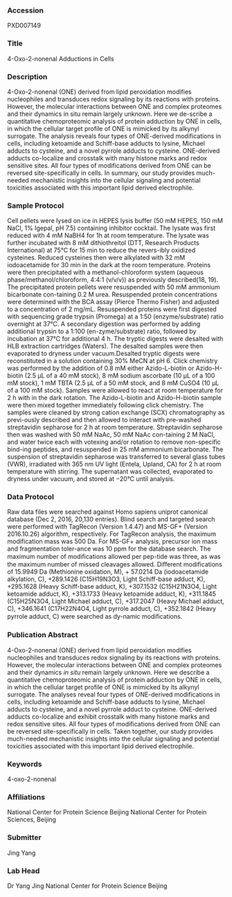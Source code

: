 ### Accession
PXD007149

### Title
4-Oxo-2-nonenal Adductions in Cells

### Description
4-Oxo-2-nonenal (ONE) derived from lipid peroxidation modifies nucleophiles and transduces redox signaling by its reactions with proteins. However, the molecular interactions between ONE and complex proteomes and their dynamics in situ remain largely unknown. Here we de-scribe a quantitative chemoproteomic analysis of protein adduction by ONE in cells, in which the cellular target profile of ONE is mimicked by its alkynyl surrogate. The analysis reveals four types of ONE-derived modifications in cells, including ketoamide and Schiff-base adducts to lysine, Michael adducts to cysteine, and a novel pyrrole adducts to cysteine. ONE-derived adducts co-localize and crosstalk with many histone marks and redox sensitive sites. All four types of modifications derived from ONE can be reversed site-specifically in cells. In summary, our study provides much-needed mechanistic insights into the cellular signaling and potential toxicities associated with this important lipid derived electrophile.

### Sample Protocol
Cell pellets were lysed on ice in HEPES lysis buffer (50 mM HEPES, 150 mM NaCl, 1% Igepal, pH 7.5) containing inhibitor cocktail. The lysate was first reduced with 4 mM NaBH4 for 1h at room temperature. The lysate was further incubated with 8 mM dithiothreitol (DTT, Research Products International) at 75°C for 15 min to reduce the revers-ibly oxidized cysteines. Reduced cysteines then were alkylated with 32 mM iodoacetamide for 30 min in the dark at the room temperature. Proteins were then precipitated with a methanol-chloroform system (aqueous phase/methanol/chloroform, 4:4:1 (v/v/v)) as previously described(18, 19). The precipitated protein pellets were resuspended with 50 mM ammonium bicarbonate con-taining 0.2 M urea. Resuspended protein concentrations were determined with the BCA assay (Pierce Thermo Fisher) and adjusted to a concentration of 2 mg/mL. Resuspended proteins were first digested with sequencing grade trypsin (Promega) at a 1:50 (enzyme/substrate) ratio overnight at 37°C. A secondary digestion was performed by adding additional trypsin to a 1:100 (en-zyme/substrate) ratio, followed by incubation at 37°C for additional 4 h. The tryptic digests were desalted with HLB extraction cartridges (Waters). The desalted samples were then evaporated to dryness under vacuum.Desalted tryptic digests were reconstituted in a solution containing 30% MeCN at pH 6. Click chemistry was performed by the addition of 0.8 mM either Azido-L-biotin or Azido-H-biotin (2.5 μL of a 40 mM stock), 8 mM sodium ascorbate (10 μL of a 100 mM stock), 1 mM TBTA (2.5 μL of a 50 mM stock, and 8 mM CuSO4 (10 μL of a 100 mM stock). Samples were allowed to react at room temperature for 2 h with in the dark rotation. The Azido-L-biotin and Azido-H-biotin sample were then mixed together immediately following click chemistry. The samples were cleaned by strong cation exchange (SCX) chromatography as previ-ously described and then allowed to interact with pre-washed streptavidin sepharose for 2 h at room temperature. Streptavidin sepharose then was washed with 50 mM NaAc, 50 mM NaAc con-taining 2 M NaCl, and water twice each with votexing and/or rotation to remove non-specific bind-ing peptides, and resuspended in 25 mM ammonium bicarbonate. The suspension of streptavidin sepharose was transferred to several glass tubes (VWR), irradiated with 365 nm UV light (Entela, Upland, CA) for 2 h at room temperature with stirring. The supernatant was collected, evaporated to dryness under vacuum, and stored at −20°C until analysis.

### Data Protocol
Raw data files were searched against Homo sapiens uniprot canonical database (Dec 2, 2016, 20,130 entries).  Blind search and targeted search were performed with TagRecon (Version 1.4.47) and MS-GF+ (Version 2016.10.26) algorithm, respectively. For TagRecon analysis, the maximum modification mass was 500 Da. For MS-GF+ analysis, precursor ion mass and fragmentation toler-ance was 10 ppm for the database search. The maximum number of modiﬁcations allowed per pep-tide was three, as was the maximum number of missed cleavages allowed. Different modifications of 15.9949 Da (Methionine oxidation, M), + 57.0214 Da (iodoacetamide alkylation, C), +289.1426 (C15H19N3O3, Light Schiff-base adduct, K), +295.1628 (Heavy Schiff-base adduct, K), +307.1532 (C15H21N3O4, Light ketoamide adduct, K), +313.1733 (Heavy ketoamide adduct, K), +311.1845 (C15H25N3O4, Light Michael adduct, C), +317.2047 (Heavy Michael adduct, C), +346.1641 (C17H22N4O4, Light pyrrole adduct, C), +352.1842 (Heavy pyrrole adduct, C) were searched as dy-namic modiﬁcations.

### Publication Abstract
4-Oxo-2-nonenal (ONE) derived from lipid peroxidation modifies nucleophiles and transduces redox signaling by its reactions with proteins. However, the molecular interactions between ONE and complex proteomes and their dynamics <i>in situ</i> remain largely unknown. Here we describe a quantitative chemoproteomic analysis of protein adduction by ONE in cells, in which the cellular target profile of ONE is mimicked by its alkynyl surrogate. The analyses reveal four types of ONE-derived modifications in cells, including ketoamide and Schiff-base adducts to lysine, Michael adducts to cysteine, and a novel pyrrole adduct to cysteine. ONE-derived adducts co-localize and exhibit crosstalk with many histone marks and redox sensitive sites. All four types of modifications derived from ONE can be reversed site-specifically in cells. Taken together, our study provides much-needed mechanistic insights into the cellular signaling and potential toxicities associated with this important lipid derived electrophile.

### Keywords
4-oxo-2-nonenal

### Affiliations
National Center for Protein Science Beijing
National Center for Protein Sciences, Beijing

### Submitter
Jing Yang

### Lab Head
Dr Yang Jing
National Center for Protein Science Beijing


